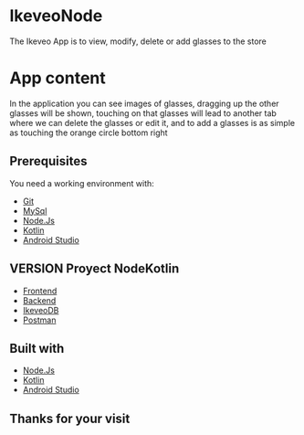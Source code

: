 # IkeveoNode

The Ikeveo App is to view, modify, delete or add glasses to the store

# App content

In the application you can see images of glasses, dragging up the other glasses will be shown, touching on that glasses will lead to another tab where we can delete the glasses or edit it, and to add a glasses is as simple as touching the orange circle bottom right

## Prerequisites

You need a working environment with:

* [Git]( https://git-scm.com/)
* [MySql]( https://www.mysql.com/)
* [Node.Js]( https://nodejs.org/en/)
* [Kotlin](https://kotlinlang.org/)
* [Android Studio](https://developer.android.com/studio)

## VERSION Proyect NodeKotlin

* [Frontend](https://github.com/SergioPA11/IkeveoNode/tree/master/frontend)
* [Backend](https://github.com/SergioPA11/IkeveoNode/tree/master/backend)
* [IkeveoDB](https://github.com/SergioPA11/IkeveoNode/blob/master/ikeveo_gafas.sql)
* [Postman](https://documenter.getpostman.com/view/13098730/TVYCAfsH)


## Built with

* [Node.Js]( https://nodejs.org/en/)
* [Kotlin](https://kotlinlang.org/)
* [Android Studio](https://developer.android.com/studio)


## Thanks for your visit
